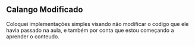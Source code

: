 ## Calango Modificado

Coloquei implementações simples visando não modificar o codigo que ele havia passado na aula, e também por conta que estou começando a aprender o conteudo.

